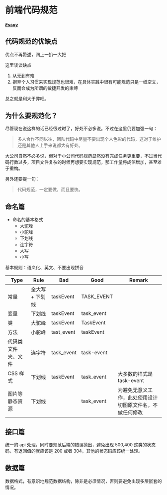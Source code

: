 # 前端代码规范

##### [Essay](https://dixinl.github.io/Essay/)

## 代码规范的优缺点

优点不再赘述，网上一扒一大把

这里谈谈缺点

1. 从无到有难
2. 摒弃个人习惯来实现规范也很难，在具体实践中很有可能规范只是一纸空文，反而会成为所谓的敏捷开发的束缚

总之就是利大于弊吧。

## 为什么要规范化？

尽管现在说这样的话已经很过时了，好处不必多说。不过在这里仍要加强一句：

> 多人合作不同以往，团队代码中尽量不要出现个人色彩的代码，这对于维护还是其他人上手来说都大有好处。

大公司自然不必多说，但对于小公司代码规范显然没有完成任务更重要，不过当代码行数过多，项目文件复杂的时候再想要实现规范，那工作量将成倍增加，甚至难于重构。

另外还要提一句：

> 代码规范，一定要做，而且要快。

## 命名篇

- 命名的基本格式
  - 大驼峰
  - 小驼峰
  - 下划线
  - 连字符
  - 大写
  - 小写

基本规则：语义化、英文、不要出现拼音

| Type               | Rule            | Bad        | Good       | Remark                                                   |
| ------------------ | --------------- | ---------- | ---------- | -------------------------------------------------------- |
| 常量               | 全大写 + 下划线 | taskEvent  | TASK_EVENT |                                                          |
| 变量               | 下划线          | taskEvent  | task_event |                                                          |
| 类                 | 大驼峰          | taskEvent  | TaskEvent  |                                                          |
| 方法               | 小驼峰          | tast_event | taskEvent  |                                                          |
| 代码类文件夹、文件 | 连字符          | task_event | task-event |                                                          |
| CSS 样式           | 下划线          | taskEvent  | task_event | 大多数的样式是 task-event                                |
| 图片等静态资源     | 下划线          |            | task_event | 为避免无意义工作，此处使用设计切图原文件名，不做任何修改 |



## 接口篇

统一的 api 处理，同时要规范后端的错误抛出，避免出现 500,400 这类的状态码，有返回值的就应该是 200 或者 304，其他的状态码应该统一处理。

## 数据篇

数据格式，有意识地规范数据结构，除非是必须情况，否则要避免出现多层嵌套的情况。







